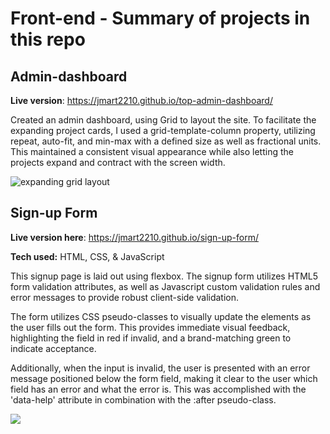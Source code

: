 # Front-end - Summary of projects in this repo

## Admin-dashboard

**Live version**: https://jmart2210.github.io/top-admin-dashboard/

Created an admin dashboard, using Grid to layout the site. To facilitate the expanding project cards, I used a grid-template-column property, utilizing repeat, auto-fit, and min-max with a defined size as well as fractional units. This maintained a consistent visual appearance while also letting the projects expand and contract with the screen width.

<img src="/img/grid_Dashboard.gif" alt="expanding grid layout"/>

## Sign-up Form
**Live version here**: https://jmart2210.github.io/sign-up-form/

**Tech used:** HTML, CSS, & JavaScript

This signup page is laid out using flexbox. The signup form utilizes HTML5 form validation attributes, as well as Javascript custom validation rules and error messages to provide robust client-side validation. 

The form utilizes CSS pseudo-classes to visually update the elements as the user fills out the form. This provides immediate visual feedback, highlighting the field in red if invalid, and a brand-matching green to indicate acceptance. 

Additionally, when the input is invalid, the user is presented with an error message positioned below the form field, making it clear to the user which field has an error and what the error is. This was accomplished with the 'data-help' attribute in combination with the :after pseudo-class. 

<img src="sign-up-form/img/formExample.gif">
